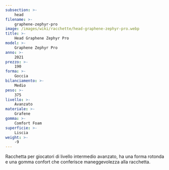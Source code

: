 ```yaml
---
subsection: >-
    head
filename: >-
    graphene-zephyr-pro
image: /images/wiki/racchette/head-graphene-zephyr-pro.webp
title: >-
    Head Graphene Zephyr Pro
model: >-
    Graphene Zephyr Pro
anno: >-
    2021
prezzo: >-
    190
forma: >-
    Goccia
bilanciamento: >-
    Medio
peso: >-
    375
livello: >-
    Avanzato
materiale: >-
    Grafene
gomma: >-
    Comfort Foam
superficie: >-
    Liscia
weight: >-
    -9
---
```

Racchetta per giocatori di livello intermedio avanzato, ha una forma rotonda e una gomma confort che conferisce maneggevolezza alla racchetta.